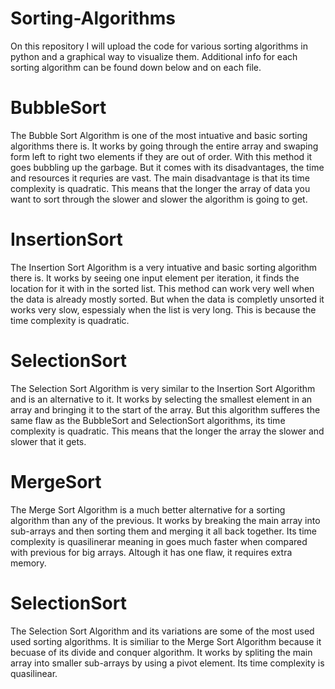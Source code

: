 # Sorting-Algorithms
On this repository I will upload the code for various sorting algorithms in python and a graphical way to visualize them. Additional info for each sorting algorithm can be found down below and on each file.
# BubbleSort
The Bubble Sort Algorithm is one of the most intuative and basic sorting algorithms there is. It works by going through the entire array and swaping form left to right two elements if they are out of order. With this method it goes bubbling up the garbage. But it comes with its disadvantages, the time and resources it requries are vast. The main disadvantage is that its time complexity is quadratic. This means that the longer the array of data you want to sort through the slower and slower the algorithm is going to get.
# InsertionSort
The Insertion Sort Algorithm is a very intuative and basic sorting algorithm there is. It works by seeing one input element per iteration, it finds the location for it with in the sorted list. This method can work very well when the data is already mostly sorted. But when the data is completly unsorted it works very slow, espessialy when the list is very long. This is because the time complexity is quadratic.
# SelectionSort
The Selection Sort Algorithm is very similar to the Insertion Sort Algorithm and is an alternative to it. It works by selecting the smallest element in an array and bringing it to the start of the array. But this algorithm sufferes the same flaw as the BubbleSort and SelectionSort algorithms, its time complexity is quadratic. This means that the longer the array the slower and slower that it gets.
# MergeSort
The Merge Sort Algorithm is a much better alternative for a sorting algorithm than any of the previous. It works by breaking the main array into sub-arrays and then sorting them and merging it all back together. Its time complexity is quasilinerar meaning in goes much faster when compared with previous for big arrays. Altough it has one flaw, it requires extra memory. 
# SelectionSort
The Selection Sort Algorithm and its variations are some of the most used used sorting algorithms. It is similiar to the Merge Sort Algorithm because it becuase of its divide and conquer algorithm. It works by spliting the main array into smaller sub-arrays by using a pivot element. Its time complexity is quasilinear. 
